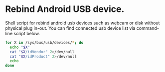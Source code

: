 # Rebind Android USB device.

Shell script for rebind android usb devices such as webcam or disk without physical plug in-out.
You can find connected usb device list via command-line script below.

```bash
for X in /sys/bus/usb/devices/*; do 
  echo "$X"
  cat "$X/idVendor" 2>/dev/null 
  cat "$X/idProduct" 2>/dev/null
  echo
done
```
